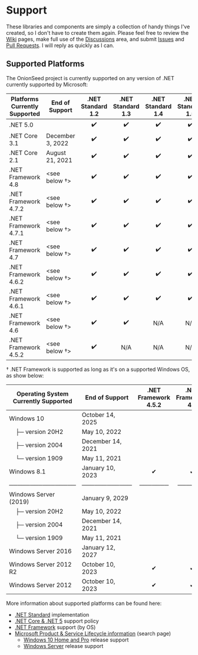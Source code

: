 # Support

These libraries and components are simply a collection of handy things I've created, so I don't have to create them again. Please feel free to review the [Wiki](https://github.com/TaffarelJr/onion-seed/wiki) pages, make full use of the [Discussions](https://github.com/TaffarelJr/onion-seed/discussions) area, and submit [Issues](https://github.com/TaffarelJr/onion-seed/issues) and [Pull Requests](https://github.com/TaffarelJr/onion-seed/pulls). I will reply as quickly as I can.

## Supported Platforms

The OnionSeed project is currently supported on any version of .NET currently supported by Microsoft:

| Platforms</br>Currently Supported | End of Support   | .NET Standard</br>1.2 | .NET Standard</br>1.3 | .NET Standard</br>1.4 | .NET Standard</br>1.5 | .NET Standard</br>1.6 | .NET Standard</br>2.0 | .NET Standard</br>2.1 |
| --------------------------------- | ---------------- | :-------------------: | :-------------------: | :-------------------: | :-------------------: | :-------------------: | :-------------------: | :-------------------: |
| .NET 5.0                          |                  |          ✔️           |          ✔️           |          ✔️           |          ✔️           |          ✔️           |          ✔️           |          ✔️           |
| .NET Core 3.1                     | December 3, 2022 |          ✔️           |          ✔️           |          ✔️           |          ✔️           |          ✔️           |          ✔️           |          ✔️           |
| .NET Core 2.1                     | August 21, 2021  |          ✔️           |          ✔️           |          ✔️           |          ✔️           |          ✔️           |          ✔️           |          ✔️           |
| .NET Framework 4.8                | \<see below †\>  |          ✔️           |          ✔️           |          ✔️           |          ✔️           |          ✔️           |          ✔️           |          N/A          |
| .NET Framework 4.7.2              | \<see below †\>  |          ✔️           |          ✔️           |          ✔️           |          ✔️           |          ✔️           |          ✔️           |          N/A          |
| .NET Framework 4.7.1              | \<see below †\>  |          ✔️           |          ✔️           |          ✔️           |          ✔️           |          ✔️           |          ✔️           |          N/A          |
| .NET Framework 4.7                | \<see below †\>  |          ✔️           |          ✔️           |          ✔️           |          ✔️           |          ✔️           |          ✔️           |          N/A          |
| .NET Framework 4.6.2              | \<see below †\>  |          ✔️           |          ✔️           |          ✔️           |          ✔️           |          ✔️           |          ✔️           |          N/A          |
| .NET Framework 4.6.1              | \<see below †\>  |          ✔️           |          ✔️           |          ✔️           |          ✔️           |          ✔️           |          ✔️           |          N/A          |
| .NET Framework 4.6                | \<see below †\>  |          ✔️           |          ✔️           |          N/A          |          N/A          |          N/A          |          N/A          |          N/A          |
| .NET Framework 4.5.2              | \<see below †\>  |          ✔️           |          N/A          |          N/A          |          N/A          |          N/A          |          N/A          |          N/A          |

† .NET Framework is supported as long as it's on a supported Windows OS, as show below:

| Operating System</br>Currently Supported | End of Support    | .NET Framework</br>4.5.2 | .NET Framework</br>4.6 | .NET Framework</br>4.6.1 | .NET Framework</br>4.6.2 | .NET Framework</br>4.7 | .NET Framework</br>4.7.1 | .NET Framework</br>4.7.2 | .NET Framework</br>4.8 |
| ---------------------------------------- | ----------------- | :----------------------: | :--------------------: | :----------------------: | :----------------------: | :--------------------: | :----------------------: | :----------------------: | :--------------------: |
| Windows 10                               | October 14, 2025  |                          |                        |                          |                          |                        |                          |            ✔             |           ✔            |
| &nbsp;&nbsp;&nbsp;&nbsp;├─ version 20H2  | May 10, 2022      |                          |                        |                          |                          |                        |                          |            ✔             |           ✔            |
| &nbsp;&nbsp;&nbsp;&nbsp;├─ version 2004  | December 14, 2021 |                          |                        |                          |                          |                        |                          |            ✔             |           ✔            |
| &nbsp;&nbsp;&nbsp;&nbsp;└─ version 1909  | May 11, 2021      |                          |                        |                          |                          |                        |                          |            ✔             |           ✔            |
| Windows 8.1                              | January 10, 2023  |            ✔             |           ✔            |            ✔             |            ✔             |           ✔            |            ✔             |            ✔             |           ✔            |
| ────────────────                         | ────────────      |         ───────          |        ───────         |         ───────          |         ───────          |        ───────         |         ───────          |         ───────          |        ───────         |
| Windows Server (2019)                    | January 9, 2029   |                          |                        |                          |                          |                        |                          |            ✔             |           ✔            |
| &nbsp;&nbsp;&nbsp;&nbsp;├─ version 20H2  | May 10, 2022      |                          |                        |                          |                          |                        |                          |            ✔             |           ✔            |
| &nbsp;&nbsp;&nbsp;&nbsp;├─ version 2004  | December 14, 2021 |                          |                        |                          |                          |                        |                          |            ✔             |           ✔            |
| &nbsp;&nbsp;&nbsp;&nbsp;└─ version 1909  | May 11, 2021      |                          |                        |                          |                          |                        |                          |            ✔             |           ✔            |
| Windows Server 2016                      | January 12, 2027  |                          |                        |                          |            ✔             |           ✔            |            ✔             |            ✔             |           ✔            |
| Windows Server 2012 R2                   | October 10, 2023  |            ✔             |           ✔            |            ✔             |            ✔             |           ✔            |            ✔             |            ✔             |           ✔            |
| Windows Server 2012                      | October 10, 2023  |            ✔             |           ✔            |            ✔             |            ✔             |           ✔            |            ✔             |            ✔             |           ✔            |

More information about supported platforms can be found here:

- [.NET Standard](https://docs.microsoft.com/en-us/dotnet/standard/net-standard) implementation
- [.NET Core & .NET 5](https://dotnet.microsoft.com/platform/support/policy/dotnet-core) support policy
- [.NET Framework](https://docs.microsoft.com/en-us/dotnet/framework/get-started/system-requirements) support (by OS)
- [Microsoft Product & Service Lifecycle information](https://docs.microsoft.com/en-us/lifecycle/products/) (search page)
  - [Windows 10 Home and Pro](https://docs.microsoft.com/en-us/lifecycle/products/windows-10-home-and-pro) release support
  - [Windows Server](https://docs.microsoft.com/en-us/lifecycle/products/windows-server) release support
